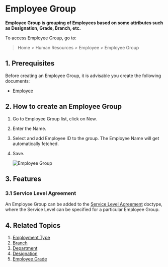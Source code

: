<!-- add-breadcrumbs -->

# Employee Group

**Employee Group is grouping of Employees based on some attributes such as Designation, Grade, Branch, etc.**

To access Employee Group, go to:

> Home > Human Resources > Employee > Employee Group

## 1. Prerequisites

Before creating an Employee Group, it is advisable you create the following documents:

* [Employee](/docs/user/manual/en/human-resources/employee)


## 2. How to create an Employee Group

1. Go to Employee Group list, click on New.
1. Enter the Name.
1. Select and add Employee ID to the group. The Employee Name will get automatically fetched.
1. Save.

    <img class="screenshot" alt="Employee Group" src="{{docs_base_url}}/assets/img/human-resources/employee-group.png">

## 3. Features

### 3.1 Service Level Agreement

An Employee Group can be added to the [Service Level Agreement](/docs/user/manual/en/support/service-level-agreement) doctype, where the Service Level can be specified for a particular Employee Group.


## 4. Related Topics

1. [Employment Type](/docs/user/manual/en/human-resources/employment-type)
1. [Branch](/docs/user/manual/en/human-resources/branch)
1. [Department](/docs/user/manual/en/human-resources/department)
1. [Designation](/docs/user/manual/en/human-resources/designation)
1. [Employee Grade](/docs/user/manual/en/human-resources/employee-grade)
